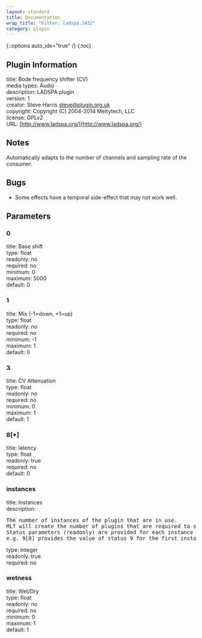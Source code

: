 ```yaml
---
layout: standard
title: Documentation
wrap_title: "Filter: ladspa.1432"
category: plugin
---
```

{::options auto_ids="true" /}
{:toc}

## Plugin Information

title: Bode frequency shifter (CV)  
media types:
Audio  
description: LADSPA plugin  
version: 1  
creator: Steve Harris <steve@plugin.org.uk>  
copyright: Copyright (C) 2004-2014 Meltytech, LLC  
license: GPLv2  
URL: [http://www.ladspa.org/](http://www.ladspa.org/)  

## Notes

Automatically adapts to the number of channels and sampling rate of the consumer.
## Bugs

* Some effects have a temporal side-effect that may not work well.

## Parameters

### 0

title: Base shift    
type: float  
readonly: no  
required: no  
minimum: 0  
maximum: 5000  
default: 0  

### 1

title: Mix (-1=down, +1=up)    
type: float  
readonly: no  
required: no  
minimum: -1  
maximum: 1  
default: 0  

### 3

title: CV Attenuation    
type: float  
readonly: no  
required: no  
minimum: 0  
maximum: 1  
default: 1  

### 8[*]

title: latency    
type: float  
readonly: true  
required: no  
default: 0  

### instances

title: Instances    
description:
<pre>
The number of instances of the plugin that are in use.
MLT will create the number of plugins that are required to support the number of audio channels.
Status parameters (readonly) are provided for each instance and are accessed by specifying the instance number after the identifier (starting at zero).
e.g. 9[0] provides the value of status 9 for the first instance.
</pre>
type: integer  
readonly: true  
required: no  

### wetness

title: Wet/Dry    
type: float  
readonly: no  
required: no  
minimum: 0  
maximum: 1  
default: 1  


